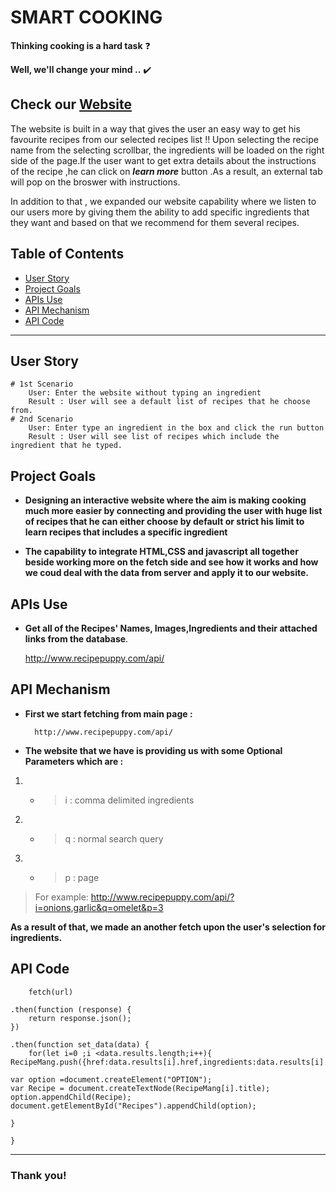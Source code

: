 # SMART COOKING
**Thinking cooking is a hard task** :question: 

**Well, we'll change your mind ..** :heavy_check_mark: 
<!-- https://webahead5.github.io/SmartCooking -->
 Check our [Website](https://webahead5.github.io/SmartCooking)
---
The website is built in a way that gives the user an easy way to get his favourite recipes from our selected recipes list !!
Upon selecting the recipe name from the selecting scrollbar, the ingredients will be loaded on the right side of the page.If the user want to get extra details about the instructions of the recipe ,he can click on ***learn more*** button .As a result, an external tab will pop on the broswer with instructions.

In addition to that , we expanded our website capability where we listen to our users more by giving them the ability to add specific ingredients that they want and based on that we recommend for them several recipes.


## Table of Contents
- [User Story](#user-story)
- [Project Goals](#Project-Goals)
- [APIs Use](#APIs-Use)
- [API Mechanism](#API-Mechanism)
- [API Code](#API-Code)
---

## User Story

```gherkin=
# 1st Scenario 
    User: Enter the website without typing an ingredient
    Result : User will see a default list of recipes that he choose from.
# 2nd Scenario 
    User: Enter type an ingredient in the box and click the run button
    Result : User will see list of recipes which include the ingredient that he typed.
```


## Project Goals

* **Designing an interactive website where the aim is making cooking much more easier by connecting and providing the user with huge list of recipes that he can either choose by default or strict his limit to learn recipes that includes a specific ingredient**


* **The capability to integrate HTML,CSS and javascript all together beside working more on the fetch side and see how it works and how we coud deal with the data from server and apply it to our website.**


## APIs Use

* **Get all of the Recipes' Names, Images,Ingredients and their attached links from the database**.

    http://www.recipepuppy.com/api/
     

## API Mechanism

* **First we start fetching from main page :**

        http://www.recipepuppy.com/api/
        

* **The website that we have is providing us with some Optional Parameters which are :**

1. * > i : comma delimited ingredients
1. * > q : normal search query
1. * > p : page

> For example:
http://www.recipepuppy.com/api/?i=onions,garlic&q=omelet&p=3
    
**As a result of that, we made an another fetch upon the user's selection for ingredients.**


## API Code

        fetch(url)

    .then(function (response) {
        return response.json();
    })

    .then(function set_data(data) {
        for(let i=0 ;i <data.results.length;i++){
    RecipeMang.push({href:data.results[i].href,ingredients:data.results[i].ingredients,thumbnail:data.results[i].thumbnail,title:data.results[i].title});
    
    var option =document.createElement("OPTION");
    var Recipe = document.createTextNode(RecipeMang[i].title);
    option.appendChild(Recipe);
    document.getElementById("Recipes").appendChild(option);

    }

    }
    



---

### Thank you! 


